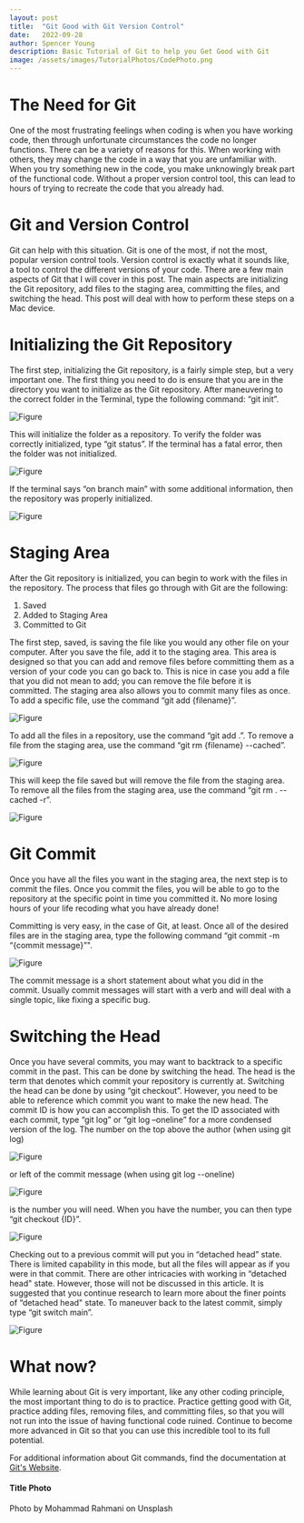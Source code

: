 ```yaml
---
layout: post
title:  "Git Good with Git Version Control"
date:   2022-09-28
author: Spencer Young
description: Basic Tutorial of Git to help you Get Good with Git
image: /assets/images/TutorialPhotos/CodePhoto.png
---
```


# The Need for Git

One of the most frustrating feelings when coding is when you have working code, then through unfortunate circumstances the code no longer functions. There can be a variety of reasons for this. When working with others, they may change the code in a way that you are unfamiliar with. When you try something new in the code, you make unknowingly break part of the functional code. Without a proper version control tool, this can lead to hours of trying to recreate the code that you already had. 

# Git and Version Control

Git can help with this situation. Git is one of the most, if not the most, popular version control tools. Version control is exactly what it sounds like, a tool to control the different versions of your code. There are a few main aspects of Git that I will cover in this post. The main aspects are initializing the Git repository, add files to the staging area, committing the files, and switching the head. This post will deal with how to perform these steps on a Mac device. 

# Initializing the Git Repository

The first step, initializing the Git repository, is a fairly simple step, but a very important one. The first thing you need to do is ensure that you are in the directory you want to initialize as the Git repository. After maneuvering to the correct folder in the Terminal, type the following command: “git init”. 

![Figure](https://github.com/SpencerYoung66/stat386-projects/raw/main/assets/images/TutorialPhotos/GitInit.png)

This will initialize the folder as a repository. To verify the folder was correctly initialized, type “git status”. If the terminal has a fatal error, then the folder was not initialized.

![Figure](https://github.com/SpencerYoung66/stat386-projects/raw/main/assets/images/TutorialPhotos/GitStatusNoRepo.png)

 If the terminal says “on branch main” with some additional information, then the repository was properly initialized. 

 ![Figure](https://github.com/SpencerYoung66/stat386-projects/raw/main/assets/images/TutorialPhotos/GitStatusRepo.png)

# Staging Area

After the Git repository is initialized, you can begin to work with the files in the repository. The process that files go through with Git are the following: 

1.	Saved 
2.	Added to Staging Area
3.	Committed to Git

The first step, saved, is saving the file like you would any other file on your computer. After you save the file, add it to the staging area. This area is designed so that you can add and remove files before committing them as a version of your code you can go back to. This is nice in case you add a file that you did not mean to add; you can remove the file before it is committed. The staging area also allows you to commit many files as once. To add a specific file, use the command “git add {filename}”.  

![Figure](https://github.com/SpencerYoung66/stat386-projects/raw/main/assets/images/TutorialPhotos/GitAdd.png)

To add all the files in a repository, use the command “git add .”. To remove a file from the staging area, use the command “git rm {filename} --cached”. 

![Figure](https://github.com/SpencerYoung66/stat386-projects/raw/main/assets/images/TutorialPhotos/GitRm.png)

This will keep the file saved but will remove the file from the staging area. To remove all the files from the staging area, use the command “git rm . --cached -r”. 

![Figure](https://github.com/SpencerYoung66/stat386-projects/raw/main/assets/images/TutorialPhotos/GitRmAll.png)

# Git Commit

Once you have all the files you want in the staging area, the next step is to commit the files. Once you commit the files, you will be able to go to the repository at the specific point in time you committed it. No more losing hours of your life recoding what you have already done!

Committing is very easy, in the case of Git, at least. Once all of the desired files are in the staging area, type the following command “git commit -m “{commit message}”". 

![Figure](https://github.com/SpencerYoung66/stat386-projects/raw/main/assets/images/TutorialPhotos/GitCommit.png)

The commit message is a short statement about what you did in the commit. Usually commit messages will start with a verb and will deal with a single topic, like fixing a specific bug. 

# Switching the Head

Once you have several commits, you may want to backtrack to a specific commit in the past. This can be done by switching the head. The head is the term that denotes which commit your repository is currently at. Switching the head can be done by using “git checkout”. However, you need to be able to reference which commit you want to make the new head. The commit ID is how you can accomplish this. To get the ID associated with each commit, type “git log” or “git log –oneline” for a more condensed version of the log. The number on the top above the author (when using git log) 

![Figure](https://github.com/SpencerYoung66/stat386-projects/raw/main/assets/images/TutorialPhotos/GitLog.png)

or left of the commit message (when using git log --oneline) 

![Figure](https://github.com/SpencerYoung66/stat386-projects/raw/main/assets/images/TutorialPhotos/GitLogOneline.png)

is the number you will need. When you have the number, you can then type “git checkout {ID}”. 

![Figure](https://github.com/SpencerYoung66/stat386-projects/raw/main/assets/images/TutorialPhotos/GitCheckout.png)

Checking out to a previous commit will put you in “detached head” state. There is limited capability in this mode, but all the files will appear as if you were in that commit. There are other intricacies with working in “detached head" state. However, those will not be discussed in this article. It is suggested that you continue research to learn more about the finer points of “detached head" state. To maneuver back to the latest commit, simply type “git switch main”. 

![Figure](https://github.com/SpencerYoung66/stat386-projects/raw/main/assets/images/TutorialPhotos/GitSwitchMain.png)

# What now?

While learning about Git is very important, like any other coding principle, the most important thing to do is to practice. Practice getting good with Git, practice adding files, removing files, and committing files, so that you will not run into the issue of having functional code ruined. Continue to become more advanced in Git so that you can use this incredible tool to its full potential.

For additional information about Git commands, find the documentation at [Git's Website](https://git-scm.com/docs).


#### Title Photo
Photo by Mohammad Rahmani on Unsplash 
  



